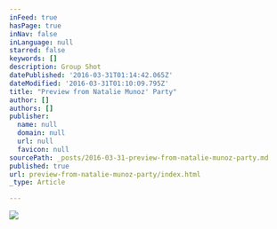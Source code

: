 ```yaml
---
inFeed: true
hasPage: true
inNav: false
inLanguage: null
starred: false
keywords: []
description: Group Shot
datePublished: '2016-03-31T01:14:42.065Z'
dateModified: '2016-03-31T01:10:09.795Z'
title: "Preview from Natalie Munoz' Party"
author: []
authors: []
publisher:
  name: null
  domain: null
  url: null
  favicon: null
sourcePath: _posts/2016-03-31-preview-from-natalie-munoz-party.md
published: true
url: preview-from-natalie-munoz-party/index.html
_type: Article

---
```

![](https://the-grid-user-content.s3-us-west-2.amazonaws.com/3ae39e5b-4d04-4060-9270-44f2896110a2.jpg)